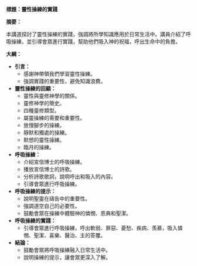 **標題：靈性操練的實踐**

**摘要：**

本講道探討了靈性操練的實踐，強調將所學知識應用於日常生活中。講員介紹了呼吸操練，並引導會眾進行實踐，幫助他們吸入神的祝福，呼出生命中的負擔。

**大綱：**

* **引言：**
    * 感謝神帶領我們學習靈性操練。
    * 強調實踐的重要性，避免知識浪費。
* **靈性操練的回顧：**
    * 靈性與靈修神學的關係。
    * 靈修神學的簡史。
    * 四種靈修類型。
    * 屬靈操練的需要和重要性。
    * 放慢腳步的操練。
    * 靜默和獨處的操練。
    * 默想的靈性操練。
    * 臨月的操練。
* **呼吸操練：**
    * 介紹宣信博士的呼吸操練。
    * 播放宣信博士的詩歌。
    * 分析詩歌歌詞，說明呼出和吸入的內容。
    * 引導會眾進行呼吸操練。
* **呼吸操練的提示：**
    * 說明聖靈在禱告中的重要性。
    * 強調道空自己的必要性。
    * 鼓勵會眾在操練中體驗神的憐憫、恩典和聖潔。
* **呼吸操練的實踐：**
    * 引導會眾進行呼吸操練，呼出軟弱、罪惡、憂愁、疾病、羨慕，吸入憐憫、聖潔、喜樂、醫治、主的答覆。
* **結論：**
    * 鼓勵會眾將呼吸操練融入日常生活中。
    * 說明操練的提示，讓會眾更深入了解。
